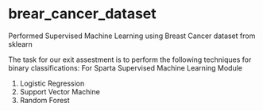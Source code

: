 # brear_cancer_dataset
Performed Supervised Machine Learning using Breast Cancer dataset from sklearn

The task for our exit assestment is to perform the following techniques for binary classifications: For Sparta Supervised Machine Learning Module

1. Logistic Regression
2. Support Vector Machine 
3. Random Forest
